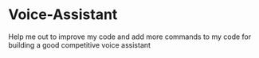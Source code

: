 # Voice-Assistant
 Help me out to improve my code and add more commands to my code for building a good competitive voice assistant

